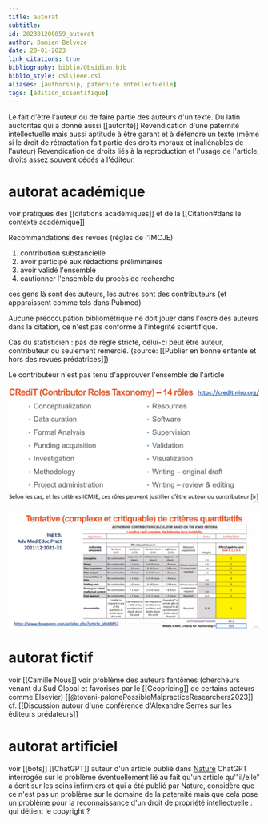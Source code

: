 ```yaml
---
title: autorat
subtitle:
id: 202301200859_autorat
author: Damien Belvèze
date: 20-01-2023
link_citations: true
bibliography: biblio/Obsidian.bib
biblio_style: csl\ieee.csl
aliases: [authorship, paternité intellectuelle]
tags: [édition_scientifique]
---
```


Le fait d'être l'auteur ou de faire partie des auteurs d'un texte. 
Du latin auctoritas qui a donné aussi [[autorité]]
Revendication d'une paternité intellectuelle mais aussi aptitude à être garant et à défendre un texte (même si le droit de rétractation fait partie des droits moraux et inaliénables de l'auteur)
Revendication de droits liés à la reproduction et l'usage de l'article, droits assez souvent cédés à l'éditeur. 

# autorat académique

voir pratiques des [[citations académiques]] et de la [[Citation#dans le contexte académique]]

Recommandations des revues (règles de l'IMCJE)

1. contribution substancielle
2. avoir participé aux rédactions préliminaires
3. avoir validé l'ensemble
4. cautionner l'ensemble du procès de recherche

ces gens là sont des auteurs, les autres sont des contributeurs (et apparaissent comme tels dans Pubmed)

Aucune préoccupation bibliométrique ne doit jouer dans l'ordre des auteurs dans la citation, ce n'est pas conforme à l'intégrité scientifique. 

Cas du statisticien : pas de règle stricte, celui-ci peut être auteur, contributeur ou seulement remercié. 
(source: [[Publier en bonne entente et hors des revues prédatrices]])

Le contributeur n'est pas tenu d'approuver l'ensemble de l'article

![](images/autorat.png)

![](images/autorat2.png)




# autorat fictif

voir [[Camille Nous]]
voir problème des auteurs fantômes (chercheurs venant du Sud Global et favorisés par le [[Geopricing]] de certains acteurs comme Elsevier) [[@tovani-palonePossibleMalpracticeResearchers2023]]
cf. [[Discussion autour d'une conférence d'Alexandre Serres sur les éditeurs prédateurs]]

# autorat artificiel

voir [[bots]]
[[ChatGPT]] auteur d'un article publié dans [Nature]([https://doi.org/10.1016/j.nepr.2022.103537](https://doi-org.ezproxy1.lib.asu.edu/10.1016/j.nepr.2022.103537))
ChatGPT interrogée sur le problème éventuellement lié au fait qu'un article qu'"il/elle" a écrit sur les soins infirmiers et qui a été publié par Nature, considère que ce n'est pas un problème sur le domaine de la paternité mais que cela pose un problème pour la reconnaissance d'un droit de propriété intellectuelle : qui détient le copyright ?





